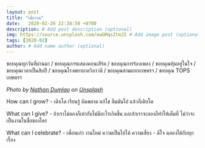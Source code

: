 ```yaml
---
layout: post
title: "เมื่อวาน"
date:   2020-02-26 22:38:50 +0700
description: # Add post description (optional)
img: https://source.unsplash.com/ewGMqs2tmJI # Add image post (optional)
tags: [2020-02]
author: # Add name author (optional)
---
```

ขอบคุณทุกวันที่ผ่านมา / ขอบคุณการแสดงคอนเสิร์ต / ขอบคุณการร้องเพลง / ขอบคุณทุ้มอยู่ในใจ / ขอบคุณเวลาเป็นสิบปี / ขอบคุณโรงพยาบาลวิภาวดี / ขอบคุณสามแยกเกษตรฯ / ขอบคุณ TOPS เกษตรฯ

*Photo by [Nathan Dumlao](https://unsplash.com/@nate_dumlao) on [Unsplash](https://unsplash.com)*

<i class="fa fa-child" style="color:plum"></i>

How can I grow? - เติบโต เรียนรู้ ผิดพลาด แก้ไข ลืมมันไป แล้วก็เติบโต

What can I give? - ถ้าเราไม่ลองก็เท่ากับไม่มีอะไรเกิดขึ้น และถ้าเราจะลองก็ทำให้เต็มที่ ไม่ว่าจะเป็นงานในชื่อของใคร

What can I celebrate? - เพื่อนเก่า งานใหม่ ความเป็นไปได้ ความเสี่ยง - ดีใจ ฉลองได้กับทุกเรื่อง
